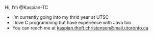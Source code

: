 Hi, I’m @Kaspian-TC
- I’m currently going into my thrid year at UTSC
- I love C programming but have experience with Java too
- You can reach me at kaspian.thoft.christensen@mail.utoronto.ca

<!---
Kaspian-TC/Kaspian-TC is a ✨ special ✨ repository because its `README.md` (this file) appears on your GitHub profile.
You can click the Preview link to take a look at your changes.
--->
